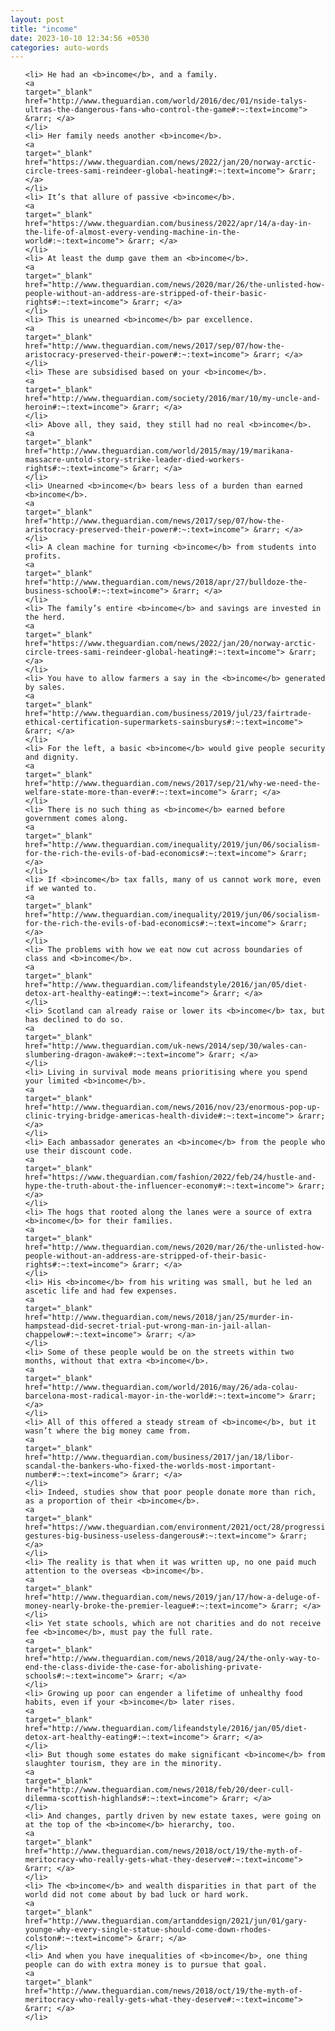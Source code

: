 ```yaml
---
layout: post
title: "income"
date: 2023-10-10 12:34:56 +0530
categories: auto-words
---
```

<ol>

    <li> He had an <b>income</b>, and a family.
    <a 
    target="_blank" 
    href="http://www.theguardian.com/world/2016/dec/01/nside-talys-ultras-the-dangerous-fans-who-control-the-game#:~:text=income"> &rarr; </a>
    </li>
    <li> Her family needs another <b>income</b>.
    <a 
    target="_blank" 
    href="https://www.theguardian.com/news/2022/jan/20/norway-arctic-circle-trees-sami-reindeer-global-heating#:~:text=income"> &rarr; </a>
    </li>
    <li> It’s that allure of passive <b>income</b>.
    <a 
    target="_blank" 
    href="https://www.theguardian.com/business/2022/apr/14/a-day-in-the-life-of-almost-every-vending-machine-in-the-world#:~:text=income"> &rarr; </a>
    </li>
    <li> At least the dump gave them an <b>income</b>.
    <a 
    target="_blank" 
    href="http://www.theguardian.com/news/2020/mar/26/the-unlisted-how-people-without-an-address-are-stripped-of-their-basic-rights#:~:text=income"> &rarr; </a>
    </li>
    <li> This is unearned <b>income</b> par excellence.
    <a 
    target="_blank" 
    href="http://www.theguardian.com/news/2017/sep/07/how-the-aristocracy-preserved-their-power#:~:text=income"> &rarr; </a>
    </li>
    <li> These are subsidised based on your <b>income</b>.
    <a 
    target="_blank" 
    href="http://www.theguardian.com/society/2016/mar/10/my-uncle-and-heroin#:~:text=income"> &rarr; </a>
    </li>
    <li> Above all, they said, they still had no real <b>income</b>.
    <a 
    target="_blank" 
    href="http://www.theguardian.com/world/2015/may/19/marikana-massacre-untold-story-strike-leader-died-workers-rights#:~:text=income"> &rarr; </a>
    </li>
    <li> Unearned <b>income</b> bears less of a burden than earned <b>income</b>.
    <a 
    target="_blank" 
    href="http://www.theguardian.com/news/2017/sep/07/how-the-aristocracy-preserved-their-power#:~:text=income"> &rarr; </a>
    </li>
    <li> A clean machine for turning <b>income</b> from students into profits.
    <a 
    target="_blank" 
    href="http://www.theguardian.com/news/2018/apr/27/bulldoze-the-business-school#:~:text=income"> &rarr; </a>
    </li>
    <li> The family’s entire <b>income</b> and savings are invested in the herd.
    <a 
    target="_blank" 
    href="https://www.theguardian.com/news/2022/jan/20/norway-arctic-circle-trees-sami-reindeer-global-heating#:~:text=income"> &rarr; </a>
    </li>
    <li> You have to allow farmers a say in the <b>income</b> generated by sales.
    <a 
    target="_blank" 
    href="http://www.theguardian.com/business/2019/jul/23/fairtrade-ethical-certification-supermarkets-sainsburys#:~:text=income"> &rarr; </a>
    </li>
    <li> For the left, a basic <b>income</b> would give people security and dignity.
    <a 
    target="_blank" 
    href="http://www.theguardian.com/news/2017/sep/21/why-we-need-the-welfare-state-more-than-ever#:~:text=income"> &rarr; </a>
    </li>
    <li> There is no such thing as <b>income</b> earned before government comes along.
    <a 
    target="_blank" 
    href="http://www.theguardian.com/inequality/2019/jun/06/socialism-for-the-rich-the-evils-of-bad-economics#:~:text=income"> &rarr; </a>
    </li>
    <li> If <b>income</b> tax falls, many of us cannot work more, even if we wanted to.
    <a 
    target="_blank" 
    href="http://www.theguardian.com/inequality/2019/jun/06/socialism-for-the-rich-the-evils-of-bad-economics#:~:text=income"> &rarr; </a>
    </li>
    <li> The problems with how we eat now cut across boundaries of class and <b>income</b>.
    <a 
    target="_blank" 
    href="http://www.theguardian.com/lifeandstyle/2016/jan/05/diet-detox-art-healthy-eating#:~:text=income"> &rarr; </a>
    </li>
    <li> Scotland can already raise or lower its <b>income</b> tax, but has declined to do so.
    <a 
    target="_blank" 
    href="http://www.theguardian.com/uk-news/2014/sep/30/wales-can-slumbering-dragon-awake#:~:text=income"> &rarr; </a>
    </li>
    <li> Living in survival mode means prioritising where you spend your limited <b>income</b>.
    <a 
    target="_blank" 
    href="http://www.theguardian.com/news/2016/nov/23/enormous-pop-up-clinic-trying-bridge-americas-health-divide#:~:text=income"> &rarr; </a>
    </li>
    <li> Each ambassador generates an <b>income</b> from the people who use their discount code.
    <a 
    target="_blank" 
    href="https://www.theguardian.com/fashion/2022/feb/24/hustle-and-hype-the-truth-about-the-influencer-economy#:~:text=income"> &rarr; </a>
    </li>
    <li> The hogs that rooted along the lanes were a source of extra <b>income</b> for their families.
    <a 
    target="_blank" 
    href="http://www.theguardian.com/news/2020/mar/26/the-unlisted-how-people-without-an-address-are-stripped-of-their-basic-rights#:~:text=income"> &rarr; </a>
    </li>
    <li> His <b>income</b> from his writing was small, but he led an ascetic life and had few expenses.
    <a 
    target="_blank" 
    href="http://www.theguardian.com/news/2018/jan/25/murder-in-hampstead-did-secret-trial-put-wrong-man-in-jail-allan-chappelow#:~:text=income"> &rarr; </a>
    </li>
    <li> Some of these people would be on the streets within two months, without that extra <b>income</b>.
    <a 
    target="_blank" 
    href="http://www.theguardian.com/world/2016/may/26/ada-colau-barcelona-most-radical-mayor-in-the-world#:~:text=income"> &rarr; </a>
    </li>
    <li> All of this offered a steady stream of <b>income</b>, but it wasn’t where the big money came from.
    <a 
    target="_blank" 
    href="http://www.theguardian.com/business/2017/jan/18/libor-scandal-the-bankers-who-fixed-the-worlds-most-important-number#:~:text=income"> &rarr; </a>
    </li>
    <li> Indeed, studies show that poor people donate more than rich, as a proportion of their <b>income</b>.
    <a 
    target="_blank" 
    href="https://www.theguardian.com/environment/2021/oct/28/progressive-gestures-big-business-useless-dangerous#:~:text=income"> &rarr; </a>
    </li>
    <li> The reality is that when it was written up, no one paid much attention to the overseas <b>income</b>.
    <a 
    target="_blank" 
    href="http://www.theguardian.com/news/2019/jan/17/how-a-deluge-of-money-nearly-broke-the-premier-league#:~:text=income"> &rarr; </a>
    </li>
    <li> Yet state schools, which are not charities and do not receive fee <b>income</b>, must pay the full rate.
    <a 
    target="_blank" 
    href="http://www.theguardian.com/news/2018/aug/24/the-only-way-to-end-the-class-divide-the-case-for-abolishing-private-schools#:~:text=income"> &rarr; </a>
    </li>
    <li> Growing up poor can engender a lifetime of unhealthy food habits, even if your <b>income</b> later rises.
    <a 
    target="_blank" 
    href="http://www.theguardian.com/lifeandstyle/2016/jan/05/diet-detox-art-healthy-eating#:~:text=income"> &rarr; </a>
    </li>
    <li> But though some estates do make significant <b>income</b> from slaughter tourism, they are in the minority.
    <a 
    target="_blank" 
    href="http://www.theguardian.com/news/2018/feb/20/deer-cull-dilemma-scottish-highlands#:~:text=income"> &rarr; </a>
    </li>
    <li> And changes, partly driven by new estate taxes, were going on at the top of the <b>income</b> hierarchy, too.
    <a 
    target="_blank" 
    href="http://www.theguardian.com/news/2018/oct/19/the-myth-of-meritocracy-who-really-gets-what-they-deserve#:~:text=income"> &rarr; </a>
    </li>
    <li> The <b>income</b> and wealth disparities in that part of the world did not come about by bad luck or hard work.
    <a 
    target="_blank" 
    href="http://www.theguardian.com/artanddesign/2021/jun/01/gary-younge-why-every-single-statue-should-come-down-rhodes-colston#:~:text=income"> &rarr; </a>
    </li>
    <li> And when you have inequalities of <b>income</b>, one thing people can do with extra money is to pursue that goal.
    <a 
    target="_blank" 
    href="http://www.theguardian.com/news/2018/oct/19/the-myth-of-meritocracy-who-really-gets-what-they-deserve#:~:text=income"> &rarr; </a>
    </li>